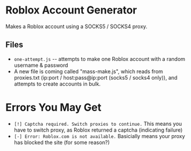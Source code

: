 # Roblox Account Generator
Makes a Roblox account using a SOCKS5 / SOCKS4 proxy.

## Files
- `one-attempt.js` -- attempts to make one Roblox account with a random username & password
- A new file is coming called "mass-make.js", which reads from proxies.txt (ip:port / host:pass@ip:port (socks5 / socks4 only)), and attempts to create accounts in bulk.
  
# Errors You May Get
- `[!] Captcha required. Switch proxies to continue.` This means you have to switch proxy, as Roblox returned a captcha (indicating failure)
- `[-] Error: Roblox.com is not available.` Basicially means your proxy has blocked the site (for some reason?)
